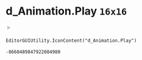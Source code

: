 # d_Animation.Play `16x16`
<img src="/img/d_Animation.Play.png" width=16 height=16>

``` CSharp
EditorGUIUtility.IconContent("d_Animation.Play")
```
```
-8660489847922084980
```
